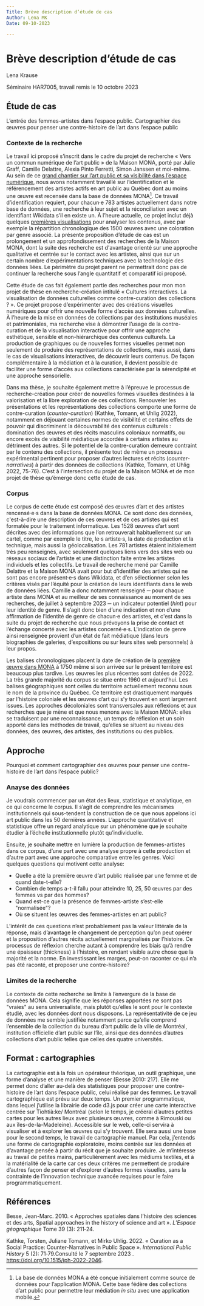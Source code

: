 ```yaml
---
Title: Brève description d’étude de cas
Author: Lena MK
Date: 09-10-2023

---
```


# Brève description d’étude de cas

Lena Krause

Séminaire HAR7005, travail remis le 10 octobre 2023

## Étude de cas

L’entrée des femmes-artistes dans l’espace public. 
Cartographier des œuvres pour penser une contre-histoire de l’art dans l’espace public

### Contexte de la recherche

Le travail ici proposé s’inscrit dans le cadre du projet de recherche « Vers un commun numérique de l’art public » de la Maison MONA, porté par Julie Graff, Camille Delattre, Alexia Pinto Ferretti, Simon Janssen et moi-même. Au sein de ce [grand chantier sur l’art public et sa visibilité dans l’espace numérique](https://www.wikidata.org/wiki/Wikidata:WikiProject_Maison_MONA_/_Vers_un_commun_num%C3%A9rique_de_l%27art_public), nous avons notamment travaillé sur l’identification et le référencement des artistes actifs en art public au Québec dont au moins une œuvre est recensée dans la base de données MONA[^1]. Ce travail d’identification requiert, pour chacun·e 783 artistes actuellement dans notre base de données, une recherche à leur sujet et la réconciliation avec un identifiant Wikidata s’il en existe un. À l’heure actuelle, ce projet inclut déjà quelques [premières visualisations](https://observablehq.com/@maison-mona/analyse-resultats-reconciliation-wikidata) pour analyser les contenus, avec par exemple la répartition chronologique des 1500 œuvres avec une coloration par genre associé. La présente proposition d’étude de cas est un prolongement et un approfondissement des recherches de la Maison MONA, dont la suite des recherche est d'avantage  orienté sur une approche qualitative et centrée sur le contact avec les artistes, ainsi que sur un certain nombre d’expérimentations techniques avec la technologie des données liées. Le périmètre du projet parent ne permettrait donc pas de continuer la recherche sous l’angle quantitatif et comparatif ici proposé. 

Cette étude de cas fait également partie des recherches pour mon mon projet de thèse en recherche-création intitulé « Cultures interactives. La visualisation de données culturelles comme contre-curation des collections ? ». Ce projet propose d’expérimenter avec des créations visuelles numériques pour offrir une nouvelle forme d’accès aux données culturelles. À l’heure de la mise en données de collections par des institutions muséales et patrimoniales, ma recherche vise à démontrer l’usage de la contre-curation et de la visualisation interactive pour offrir une approche esthétique, sensible et non-hiérarchique des contenus culturels. La production de graphiques ou de nouvelles formes visuelles permet non seulement de produire des représentations de collections, mais aussi, dans le cas de visualisations interactives, de découvrir leurs contenus. De façon complémentaire à la médiation et à la curation, il devient possible de faciliter une forme d’accès aux collections caractérisée par la sérendipité et une approche sensorielle. 

Dans ma thèse, je souhaite également mettre à l’épreuve le processus de recherche-création pour créer de nouvelles formes visuelles destinées à la valorisation et la libre exploration de ces collections. Renouveler les présentations et les représentations des collections comporte une forme de contre-curation (*counter-curation*) (Kathke, Tomann, et Uhlig 2022), notamment en déjouant certaines normes de visibilité et certains effets de pouvoir qui discriminent la découvrabilité des contenus culturels : domination des œuvres et des récits masculins coloniaux normatifs, ou encore excès de visibilité médiatique accordée à certains artistes au détriment des autres. Si le potentiel de la contre-curation demeure contraint par le contenu des collections, il présente tout de même un processus expérimental pertinent pour proposer d’autres lectures et récits (*counter-narratives*) à partir des données de collections (Kathke, Tomann, et Uhlig 2022, 75-76). C’est à l’intersection du projet de la Maison MONA et de mon projet de thèse qu’émerge donc cette étude de cas.

[^1]: La base de données MONA a été conçue initialement comme source de données pour l’application MONA. Cette base fédère des collections d’art public pour permettre leur médiation *in situ* avec une application mobile.

### Corpus

Le corpus de cette étude est composé des œuvres d’art et des artistes rencensé·e·s dans la base de données MONA. Ce sont donc des données, c'est-à-dire une description de ces œuvres et de ces artistes qui est formatée pour le traitement informatique. Les 1528 œuvres d’art sont décrites avec des informations que l’on retrouverait habituellement sur un cartel, comme par exemple le titre, le·s artiste·s, la date de production et la technique, mais aussi la géolocalisation. Les 781 artistes étaient initialement très peu renseignés, avec seulement quelques liens vers des sites web ou réseaux sociaux de l’artiste et une distinction faite entre les artistes individuels et les collectifs. Le travail de recherche mené par Camille Delattre et la Maison MONA avait pour but d’identifier des artistes qui ne sont pas encore présent·e·s dans Wikidata, et d’en sélectionner selon les critères visés par l’équité pour la création de leurs identifiants dans le web de données liées. Camille a donc notamment renseigné  ─ pour chaque artiste dans MONA et au meilleur de ses connaissance au moment de ses recherches, de juillet à septembre 2023 ─ un indicateur potentiel (*hint*) pour leur identité de genre. Il s’agit donc bien d’une indication et non d’une affirmation de l’identité de genre de chacun·e des artistes, et c'est dans la suite du projet de recherche que nous prévoyons la prise de contact et l’échange concerté avec les artistes concerné·e·s. L'indication de genre ainsi renseignée provient d’un état de fait médiatique (dans leurs biographies de galeries, d’expositions ou sur leurs sites web personnels) à leur propos.

Les balises chronologiques placent la date de création de la [première œuvre dans MONA](https://artpublicmontreal.ca/oeuvre/statue-damphitrite-epouse-de-poseidon/) à 1750 même si son arrivée sur le présent territoire est beaucoup plus tardive. Les œuvres les plus récentes sont datées de 2022. La très grande majorité du corpus se situe entre 1960 et aujourd’hui. Les balises géographiques sont celles du territoire actuellement reconnu sous le nom de la province du Québec. Ce territoire est drastiquement marqués par l’histoire coloniale et les œuvres d’art qui s’y trouvent en sont largement issues. Les approches décoloniales sont transversales aux réflexions et aux recherches que je mène et que nous menons avec la Maison MONA: elles se traduisent par une reconnaissance, un temps de réflexion et un soin apporté dans les méthodes de travail, qu’elles se situent au niveau des données, des œuvres, des artistes, des institutions ou des publics. 

## Approche 

Pourquoi et comment cartographier des œuvres pour penser une contre-histoire de l’art dans l’espace public?

### Anayse des données

Je voudrais commencer par un état des lieux, statistique et analytique, en ce qui concerne le corpus. Il s’agit de comprendre les mécanismes institutionnels qui sous-tendent la construction de ce que nous appelons ici art public dans les 50 dernières années. L’approche quantitative et statistique offre un regard analytique sur un phénomène que je souhaite étudier à l’échelle institutionnelle plutôt qu’individuelle.

Ensuite, je souhaite mettre en lumière la production de femmes-artistes dans ce corpus, d’une part avec une analyse propre à cette production et d’autre part avec une approche comparative entre les genres. Voici quelques questions qui motivent cette analyse: 

- Quelle a été la première œuvre d’art public réalisée par une femme et de quand date-t-elle? 
- Combien de temps a-t-il fallu pour atteindre 10, 25, 50 œuvres par des femmes vs par des hommes?
- Quand est-ce que la présence de femmes-artiste s’est-elle "normalisée"?
- Où se situent les œuvres des femmes-artistes en art public? 

L’intérêt de ces questions n’est probablement pas la valeur littérale de la réponse, mais d’avantage le changement de perception qu’on peut opérer et la proposition d’autres récits actuellement marginalisés par l’histoire. Ce processus de réflexion cherche autant à comprendre les biais qu’à rendre une épaisseur (thickness) à l’histoire, en rendant visible autre chose que la majorité et la norme. En investissant les marges, peut-on raconter ce qui n’a pas été raconté, et proposer une contre-histoire?

### Limites de la recherche

Le contexte de cette recherche se limite à l’envergure de la base de données MONA. Cela signifie que les réponses apportées ne sont pas "vraies" au sens universaliste, mais plutôt qu’elles le sont pour le contexte étudié, avec les données dont nous disposons. La représentativité de ce jeu de données me semble justifiée notamment parce qu’elle comprend l’ensemble de la collection du bureau d’art public de la ville de Montréal, institution officielle d’art public sur l’île, ainsi que des données d’autres collections d’art public telles que celles des quatre universités.

## Format : cartographies

La cartographie est à la fois un opérateur théorique, un outil graphique, une forme d’analyse et une manière de penser (Besse 2010:  217). Elle me permet donc d’aller au-delà des statistiques pour proposer une contre-histoire de l’art dans l’espace public, celui réalisé par des femmes. Le travail cartographique est prévu sur deux temps. Un premier programmatique, dans lequel j’utilise la librairie de code d3.js pour créer une carte interactive centrée sur Tiohtià:ke/ Montréal (selon le temps, je créerai d’autres petites cartes pour les autres lieux avec plusieurs œuvres, comme à Rimouski ou aux îles-de-la-Madeleine). Accessible sur le web, celle-ci servira à visualiser et à explorer les œuvres qui s’y trouvent. Elle sera aussi une base pour le second temps, le travail de cartographie manuel. Par cela, j’entends une forme de cartographie exploratoire, moins centrée sur les données et d’avantage pensée à partir du récit que je souhaite produire. Je m’intéresse au travail de petites mains, particulièrement avec les médiums textiles, et à la matérialité de la carte car ces deux critères me permettent de produire d’autres façon de penser et d’explorer d’autres formes visuelles, sans la contrainte de l’innovation technique avancée requises pour le faire programmatiquement. 

## Références

Besse, Jean-Marc. 2010. « Approches spatiales dans l’histoire des sciences et des arts, Spatial approaches in the history of science and art ». *L’Espace géographique* Tome 39 (3): 211‑24.

Kathke, Torsten, Juliane Tomann, et Mirko Uhlig. 2022. « Curation as a Social Practice: Counter-Narratives in Public Space ». *International Public History* 5 (2): 71‑79.Consulté le 7 septembre 2023 . https://doi.org/10.1515/iph-2022-2046.